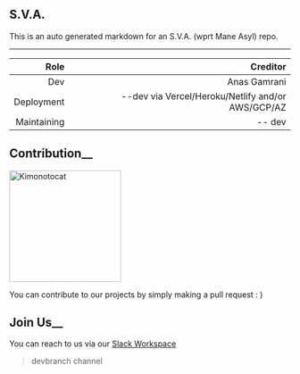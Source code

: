 ## S.V.A.

This is an auto generated markdown for an S.V.A. (wprt Mane Asyl) repo.

---


| Role| Creditor |
| ------:| -----------:|
| Dev| Anas Gamrani |
| Deployment| --dev via Vercel/Heroku/Netlify and/or AWS/GCP/AZ |
| Maintaining | -- dev |

## Contribution__

 <img src="https://octodex.github.com/images/kimonotocat.png" alt="Kimonotocat" width="200"/>

You can contribute to our projects by simply making a pull request : )


## Join Us__

You can reach to us via our [Slack Workspace](https://join.slack.com/t/wprtmaneasyl/shared_invite/zt-g2qhdqkg-wjrpG5KTQbEChPtSMdMu6A )


> devbranch channel
